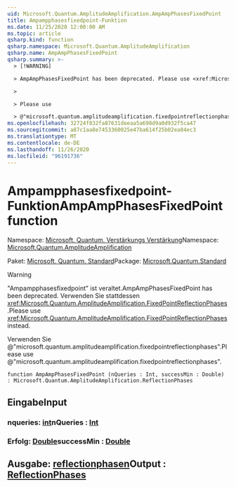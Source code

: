 ```yaml
---
uid: Microsoft.Quantum.AmplitudeAmplification.AmpAmpPhasesFixedPoint
title: Ampampphasesfixedpoint-Funktion
ms.date: 11/25/2020 12:00:00 AM
ms.topic: article
qsharp.kind: function
qsharp.namespace: Microsoft.Quantum.AmplitudeAmplification
qsharp.name: AmpAmpPhasesFixedPoint
qsharp.summary: >-
  > [!WARNING]

  > AmpAmpPhasesFixedPoint has been deprecated. Please use <xref:Microsoft.Quantum.AmplitudeAmplification.FixedPointReflectionPhases> instead.

  >

  > Please use

  > @"microsoft.quantum.amplitudeamplification.fixedpointreflectionphases".
ms.openlocfilehash: 32724f832fa87631deeaa5a698d9a0d932f5ca47
ms.sourcegitcommit: a87c1aa8e7453360025e47ba614f25b02ea84ec3
ms.translationtype: MT
ms.contentlocale: de-DE
ms.lasthandoff: 11/26/2020
ms.locfileid: "96191736"
---
```

# <a name="ampampphasesfixedpoint-function"></a><span data-ttu-id="13fd1-102">Ampampphasesfixedpoint-Funktion</span><span class="sxs-lookup"><span data-stu-id="13fd1-102">AmpAmpPhasesFixedPoint function</span></span>

<span data-ttu-id="13fd1-103">Namespace: [Microsoft. Quantum. Verstärkungs Verstärkung](xref:Microsoft.Quantum.AmplitudeAmplification)</span><span class="sxs-lookup"><span data-stu-id="13fd1-103">Namespace: [Microsoft.Quantum.AmplitudeAmplification](xref:Microsoft.Quantum.AmplitudeAmplification)</span></span>

<span data-ttu-id="13fd1-104">Paket: [Microsoft. Quantum. Standard](https://nuget.org/packages/Microsoft.Quantum.Standard)</span><span class="sxs-lookup"><span data-stu-id="13fd1-104">Package: [Microsoft.Quantum.Standard](https://nuget.org/packages/Microsoft.Quantum.Standard)</span></span>


> [!WARNING]
> <span data-ttu-id="13fd1-105">"Ampampphasesfixedpoint" ist veraltet.</span><span class="sxs-lookup"><span data-stu-id="13fd1-105">AmpAmpPhasesFixedPoint has been deprecated.</span></span> <span data-ttu-id="13fd1-106">Verwenden Sie stattdessen <xref:Microsoft.Quantum.AmplitudeAmplification.FixedPointReflectionPhases>.</span><span class="sxs-lookup"><span data-stu-id="13fd1-106">Please use <xref:Microsoft.Quantum.AmplitudeAmplification.FixedPointReflectionPhases> instead.</span></span>
>
> <span data-ttu-id="13fd1-107">Verwenden Sie @"microsoft.quantum.amplitudeamplification.fixedpointreflectionphases".</span><span class="sxs-lookup"><span data-stu-id="13fd1-107">Please use @"microsoft.quantum.amplitudeamplification.fixedpointreflectionphases".</span></span>



```qsharp
function AmpAmpPhasesFixedPoint (nQueries : Int, successMin : Double) : Microsoft.Quantum.AmplitudeAmplification.ReflectionPhases
```


## <a name="input"></a><span data-ttu-id="13fd1-108">Eingabe</span><span class="sxs-lookup"><span data-stu-id="13fd1-108">Input</span></span>

### <a name="nqueries--int"></a><span data-ttu-id="13fd1-109">nqueries: [int](xref:microsoft.quantum.lang-ref.int)</span><span class="sxs-lookup"><span data-stu-id="13fd1-109">nQueries : [Int](xref:microsoft.quantum.lang-ref.int)</span></span>




### <a name="successmin--double"></a><span data-ttu-id="13fd1-110">Erfolg: [Double](xref:microsoft.quantum.lang-ref.double)</span><span class="sxs-lookup"><span data-stu-id="13fd1-110">successMin : [Double](xref:microsoft.quantum.lang-ref.double)</span></span>





## <a name="output--reflectionphases"></a><span data-ttu-id="13fd1-111">Ausgabe: [reflectionphasen](xref:Microsoft.Quantum.AmplitudeAmplification.ReflectionPhases)</span><span class="sxs-lookup"><span data-stu-id="13fd1-111">Output : [ReflectionPhases](xref:Microsoft.Quantum.AmplitudeAmplification.ReflectionPhases)</span></span>

